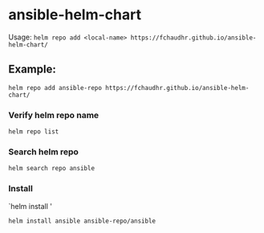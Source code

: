 # ansible-helm-chart

Usage: 
`helm repo add <local-name> https://fchaudhr.github.io/ansible-helm-chart/`

## Example:
`helm repo add ansible-repo https://fchaudhr.github.io/ansible-helm-chart/`

### Verify helm repo name
`helm repo list`

### Search helm repo
`helm search repo ansible`

### Install
`helm install <local-name> <repo-name>'

`helm install ansible ansible-repo/ansible`
